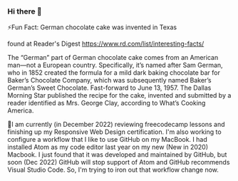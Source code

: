 ### Hi there 👋

<!--
**Sturke/Sturke** is a ✨ _special_ ✨ repository because its `README.md` (this file) appears on your GitHub profile.

Here are some ideas to get you started:

- 🔭 I’m currently working on ...
- 🌱 I’m currently learning ...
- 👯 I’m looking to collaborate on ...
- 🤔 I’m looking for help with ...
- 💬 Ask me about ...
- 📫 How to reach me: ...
- 😄 Pronouns: ...
- ⚡ Fun fact: ...
-->
⚡Fun Fact: German chocolate cake was invented in Texas

found at Reader's Digest https://www.rd.com/list/interesting-facts/

The “German” part of German chocolate cake comes from an American man—not a European country. Specifically, it’s named after Sam German, who in 1852 created the formula for a mild dark baking chocolate bar for Baker’s Chocolate Company, which was subsequently named Baker’s German’s Sweet Chocolate. Fast-forward to June 13, 1957. The Dallas Morning Star published the recipe for the cake, invented and submitted by a reader identified as Mrs. George Clay, according to What’s Cooking America.

🔭I am currently (in December 2022) reviewing freecodecamp lessons and finishing up my Responsive Web Design certification. I'm also working to configure a workflow that I like to use GitHub on my MacBook. I had installed Atom as my code editor last year on my new (New in 2020) Macbook. I just found that it was developed and maintained by GitHub, but soon (Dec 2022) GitHub will stop support of Atom and GitHub recommends Visual Studio Code. So, I'm trying to iron out that workflow change now.





